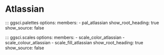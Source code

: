 # Atlassian

::: ggsci.palettes
    options:
      members:
        - pal_atlassian
      show_root_heading: true
      show_source: false

::: ggsci.scales
    options:
      members:
        - scale_color_atlassian
        - scale_colour_atlassian
        - scale_fill_atlassian
      show_root_heading: true
      show_source: false
